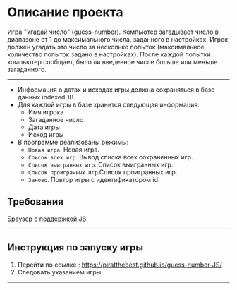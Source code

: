 # Описание проекта
Игра "Угадай число" (guess-number). Компьютер загадывает число в диапазоне от 1 до максимального числа, заданного в настройках. Игрок должен угадать это число за несколько попыток (максимальное количество попыток задано в настройках). После каждой попытки компьютер сообщает, было ли введенное числе больше или меньше загаданного.

* * *
* Информация о датах и исходах игры  должна сохраняться в базе данных indexedDB.
* Для каждой игры в базе хранится следующая информация:
    * Имя игрока
    * Загаданное число
    * Дата игры
    * Исход игры
* В программе реализованы  режимы:
    * `Новая игра`. Новая игра.
    * `Список всех игр`. Вывод списка всех сохраненных игр.
    * `Список выигранных игр`. Список выигранных игр.
    * `Список проигранных игр`.Список проигранных игр.
    * `Заново`. Повтор игры с идентификатором id.
## Требования

Браузер с поддержкой JS.

* * *

## Инструкция по запуску игры

1. Перейти по ссылке : <https://piratthebest.github.io/guess-number-JS/>
2. Следовать указанием игры.

* * *
